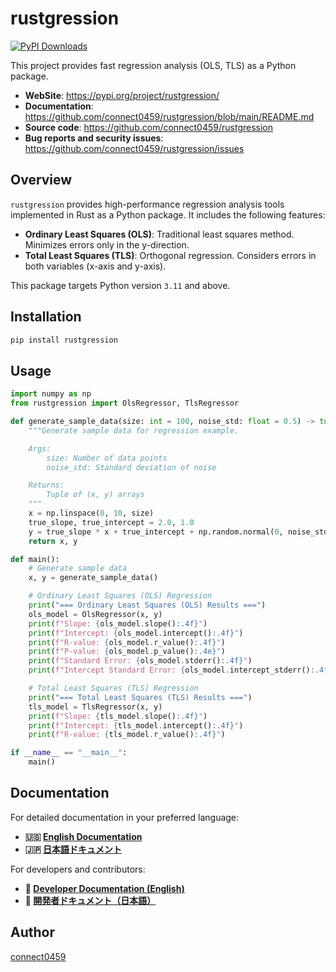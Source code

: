 # rustgression

[![PyPI Downloads](https://static.pepy.tech/badge/rustgression)](https://pepy.tech/projects/rustgression)

This project provides fast regression analysis (OLS, TLS) as a Python package.

- **WebSite**: <https://pypi.org/project/rustgression/>
- **Documentation**: <https://github.com/connect0459/rustgression/blob/main/README.md>
- **Source code**: <https://github.com/connect0459/rustgression>
- **Bug reports and security issues**: <https://github.com/connect0459/rustgression/issues>

## Overview

`rustgression` provides high-performance regression analysis tools implemented in Rust as a Python package.
It includes the following features:

- **Ordinary Least Squares (OLS)**: Traditional least squares method. Minimizes errors only in the y-direction.
- **Total Least Squares (TLS)**: Orthogonal regression. Considers errors in both variables (x-axis and y-axis).

This package targets Python version `3.11` and above.

## Installation

```bash
pip install rustgression
```

## Usage

```python
import numpy as np
from rustgression import OlsRegressor, TlsRegressor

def generate_sample_data(size: int = 100, noise_std: float = 0.5) -> tuple[np.ndarray, np.ndarray]:
    """Generate sample data for regression example.

    Args:
        size: Number of data points
        noise_std: Standard deviation of noise

    Returns:
        Tuple of (x, y) arrays
    """
    x = np.linspace(0, 10, size)
    true_slope, true_intercept = 2.0, 1.0
    y = true_slope * x + true_intercept + np.random.normal(0, noise_std, size)
    return x, y

def main():
    # Generate sample data
    x, y = generate_sample_data()

    # Ordinary Least Squares (OLS) Regression
    print("=== Ordinary Least Squares (OLS) Results ===")
    ols_model = OlsRegressor(x, y)
    print(f"Slope: {ols_model.slope():.4f}")
    print(f"Intercept: {ols_model.intercept():.4f}")
    print(f"R-value: {ols_model.r_value():.4f}")
    print(f"P-value: {ols_model.p_value():.4e}")
    print(f"Standard Error: {ols_model.stderr():.4f}")
    print(f"Intercept Standard Error: {ols_model.intercept_stderr():.4f}\n")

    # Total Least Squares (TLS) Regression
    print("=== Total Least Squares (TLS) Results ===")
    tls_model = TlsRegressor(x, y)
    print(f"Slope: {tls_model.slope():.4f}")
    print(f"Intercept: {tls_model.intercept():.4f}")
    print(f"R-value: {tls_model.r_value():.4f}")

if __name__ == "__main__":
    main()
```

## Documentation

For detailed documentation in your preferred language:

- **🇺🇸 [English Documentation](docs/en/README.md)**
- **🇯🇵 [日本語ドキュメント](docs/ja/README.md)**

For developers and contributors:

- **🔧 [Developer Documentation (English)](docs/en/development.md)**
- **🔧 [開発者ドキュメント（日本語）](docs/ja/development.md)**

## Author

[connect0459](https://github.com/connect0459)
